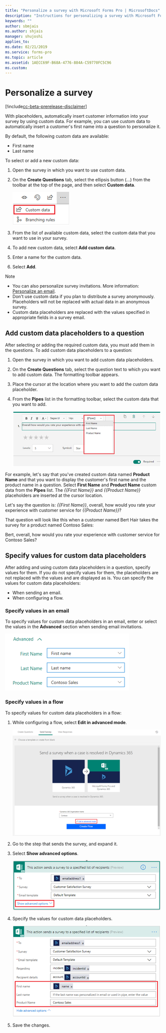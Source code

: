 ```yaml
---
title: "Personalize a survey with Microsoft Forms Pro | MicrosoftDocs"
description: "Instructions for personalizing a survey with Microsoft Forms Pro"
keywords: ""
author: sbmjais
ms.author: shjais
manager: shujoshi
applies_to: 
ms.date: 02/21/2019
ms.service: forms-pro
ms.topic: article
ms.assetid: 1AECC69F-B68A-4776-884A-C59770FC5C96
ms.custom: 
---
```


# Personalize a survey

[!include[cc-beta-prerelease-disclaimer](includes/cc-beta-prerelease-disclaimer.md)]

With placeholders, automatically insert customer information into your survey by using custom data. For example, you can use custom data to automatically insert a customer's first name into a question to personalize it.

By default, the following custom data are available:

- First name
- Last name

To select or add a new custom data:

1.	Open the survey in which you want to use custom data.

2.	On the **Create Questions** tab, select the ellipsis button (…) from the toolbar at the top of the page, and then select **Custom data**.

    ![Custom data button](media/custom-data-button.png "Custom data button")

3.	From the list of available custom data, select the custom data that you want to use in your survey.

4.	To add new custom data, select **Add custom data**.

5.	Enter a name for the custom data.

6.	Select **Add**.

> [!NOTE]
> - You can also personalize survey invitations. More information: [Personalize an email](distribute-survey-email.md#personalize-an-email).
> - Don't use custom data if you plan to distribute a survey anonymously. Placeholders will not be replaced with actual data in an anonymous survey.
> - Custom data placeholders are replaced with the values specified in appropriate fields in a survey email.

## Add custom data placeholders to a question

<!--note from editor:  To make a little bit clearer, suggest changing "After selecting or adding the required custom data, you must add them in the questions."
to
"After selecting or adding the required custom data, you need to associate that data with placeholders in the question."  -->

After selecting or adding the required custom data, you must add them in the questions. To add custom data placeholders to a question:

1.	Open the survey in which you want to add custom data placeholders.

2.	On the **Create Questions** tab, select the question text to which you want to add custom data. The formatting toolbar appears.

3.	Place the cursor at the location where you want to add the custom data placeholder.

4.	From the **Pipes** list in the formatting toolbar, select the custom data that you want to add. 

    ![Add pipe data](media/add-pipe-data.png "Add pipe data")

For example, let's say that you've created custom data named **Product Name** and that you want to display the customer's first name and the product name in a question. Select **First Name** and **Product Name** custom data from the **Pipes** list. The *{{First Name}}* and *{{Product Name}}* placeholders are inserted at the cursor location.

Let's say the question is:
*{{First Name}}*, overall, how would you rate your experience with customer service for *{{Product Name}}*?

That question will look like this when a customer named Bert Hair takes the survey for a product named Contoso Sales:

Bert, overall, how would you rate your experience with customer service for Contoso Sales?

## Specify values for custom data placeholders

After adding and using custom data placeholders in a question, specify values for them. If you do not specify values for them, the placeholders are not replaced with the values and are displayed as is. You can specify the values for custom data placeholders: 

- When sending an email.
- When configuring a flow.

### Specify values in an email

To specify values for custom data placeholders in an email, enter or select the values in the **Advanced** section when sending email invitations.

![Specify values for custom data in an email](media/custom-data-values.png "Specify values for custom data in an email")

### Specify values in a flow

To specify values for custom data placeholders in a flow:

1.	While configuring a flow, select **Edit in advanced mode**.

    ![Edit a flow in advanced mode](media/flow-advanced-mode.png "Edit a flow in advanced mode")

2.	Go to the step that sends the survey, and expand it.

3.	Select **Show advanced options**.

    ![Show advanced options for a step in a flow](media/flow-step-advanced-options-button.png "Show advanced options for a step in a flow")

4.	Specify the values for custom data placeholders.

    ![Specify values for custom data placeholders](media/flow-step-advanced-options.png "Specify values for custom data placeholders")

5.	Save the changes. 



